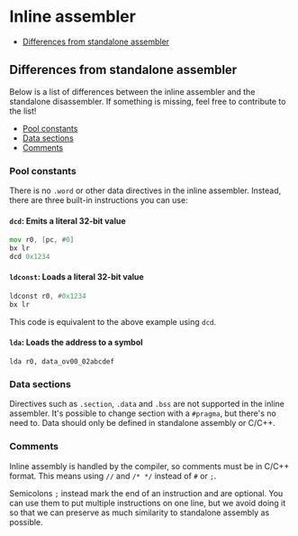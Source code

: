# Inline assembler
- [Differences from standalone assembler](#differences-from-standalone-assembler)

## Differences from standalone assembler
Below is a list of differences between the inline assembler and the standalone disassembler. If something is missing, feel free
to contribute to the list!
- [Pool constants](#pool-constants)
- [Data sections](#data-sections)
- [Comments](#comments)

### Pool constants
There is no `.word` or other data directives in the inline assembler. Instead, there are three built-in instructions you can
use:

#### `dcd`: Emits a literal 32-bit value
```asm
mov r0, [pc, #0]
bx lr
dcd 0x1234
```

#### `ldconst`: Loads a literal 32-bit value
```asm
ldconst r0, #0x1234
bx lr
```
This code is equivalent to the above example using `dcd`.

#### `lda`: Loads the address to a symbol
```
lda r0, data_ov00_02abcdef
```

### Data sections
Directives such as `.section`, `.data` and `.bss` are not supported in the inline assembler. It's possible to change section
with a `#pragma`, but there's no need to. Data should only be defined in standalone assembly or C/C++.

### Comments
Inline assembly is handled by the compiler, so comments must be in C/C++ format. This means using `//` and `/* */` instead of
`#` or `;`.

Semicolons `;` instead mark the end of an instruction and are optional. You can use them to put multiple instructions on one
line, but we avoid doing it so that we can preserve as much similarity to standalone assembly as possible.
